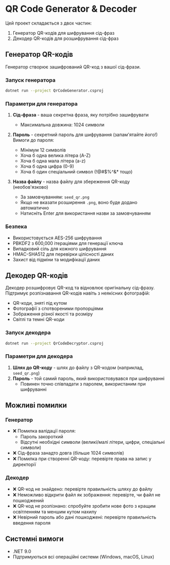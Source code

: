 # QR Code Generator & Decoder

Цей проект складається з двох частин:
1. Генератор QR-кодів для шифрування сід-фраз
2. Декодер QR-кодів для розшифрування сід-фраз

## Генератор QR-кодів

Генератор створює зашифрований QR-код з вашої сід-фрази.

### Запуск генератора

```bash
dotnet run --project QrCodeGenerator.csproj
```

### Параметри для генератора
1. **Сід-фраза** - ваша секретна фраза, яку потрібно зашифрувати
   - Максимальна довжина: 1024 символи

2. **Пароль** - секретний пароль для шифрування (запам'ятайте його!)
   Вимоги до пароля:
   - Мінімум 12 символів
   - Хоча б одна велика літера (A-Z)
   - Хоча б одна мала літера (a-z)
   - Хоча б одна цифра (0-9)
   - Хоча б один спеціальний символ (!@#$%^&* тощо)

3. **Назва файлу** - назва файлу для збереження QR-коду (необов'язково)
   - За замовчуванням: `seed_qr.png`
   - Якщо не вказати розширення `.png`, воно буде додано автоматично
   - Натисніть Enter для використання назви за замовчуванням

### Безпека
- Використовується AES-256 шифрування
- PBKDF2 з 600,000 ітераціями для генерації ключа
- Випадковий сіль для кожного шифрування
- HMAC-SHA512 для перевірки цілісності даних
- Захист від підміни та модифікації даних

## Декодер QR-кодів

Декодер розшифровує QR-код та відновлює оригінальну сід-фразу. Підтримує розпізнавання QR-кодів навіть з неякісних фотографій:
- QR-коди, зняті під кутом
- Фотографії з спотвореними пропорціями
- Зображення різної якості та розміру
- Світлі та темні QR-коди

### Запуск декодера

```bash
dotnet run --project QrCodeDecryptor.csproj
```

### Параметри для декодера
1. **Шлях до QR-коду** - шлях до файлу з QR-кодом (наприклад, `seed_qr.png`)
2. **Пароль** - той самий пароль, який використовувався при шифруванні
   - Повинен точно співпадати з паролем, використаним при шифруванні

## Можливі помилки

### Генератор
- ❌ Помилка валідації пароля:
  - Пароль закороткий
  - Відсутні необхідні символи (великі/малі літери, цифри, спеціальні символи)
- ❌ Сід-фраза занадто довга (більше 1024 символів)
- ❌ Помилка при створенні QR-коду: перевірте права на запис у директорії

### Декодер
- ❌ QR-код не знайдено: перевірте правильність шляху до файлу
- ❌ Неможливо відкрити файл як зображення: перевірте, чи файл не пошкоджений
- ❌ QR-код не розпізнано: спробуйте зробити нове фото з кращим освітленням та меншим кутом нахилу
- ❌ Невірний пароль або дані пошкоджені: перевірте правильність введення пароля

## Системні вимоги
- .NET 9.0
- Підтримуються всі операційні системи (Windows, macOS, Linux)